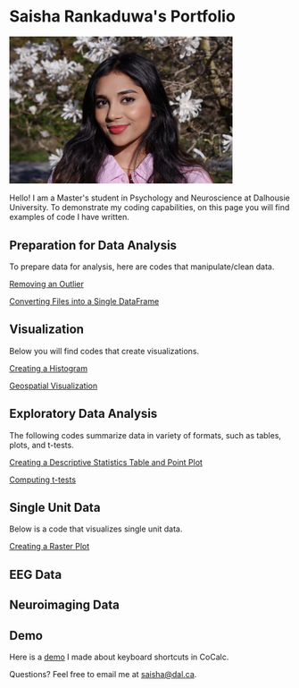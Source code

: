 # Saisha Rankaduwa's Portfolio

<img src="saisha.jpg" alt="saisha" width="400"/>
 <br />

Hello! I am a Master's student in Psychology and Neuroscience at Dalhousie University. To demonstrate my coding capabilities, on this page you will find examples of code I have written.

## Preparation for Data Analysis
To prepare data for analysis, here are codes that manipulate/clean data.

[Removing an Outlier](removing_an_outlier_in_a_list.md)

[Converting Files into a Single DataFrame](converting_files_into_a_single_DataFrame.md)

## Visualization
Below you will find codes that create visualizations.

[Creating a Histogram](creating_a_histogram.md)

[Geospatial Visualization](geospatial_visualization.md)

## Exploratory Data Analysis
The following codes summarize data in variety of formats, such as tables, plots, and t-tests. 

[Creating a Descriptive Statistics Table and Point Plot](descriptive_statistics_table_and_point_plot.md)

[Computing t-tests](computing_t-tests.md)


## Single Unit Data
Below is a code that visualizes single unit data.

[Creating a Raster Plot](raster_plot.md)

## EEG Data

## Neuroimaging Data

## Demo

Here is a [demo](https://youtu.be/1ovBBDLfGm0) I made about keyboard shortcuts in CoCalc.

Questions? Feel free to email me at [saisha@dal.ca](mailto:saisha@dal.ca).
